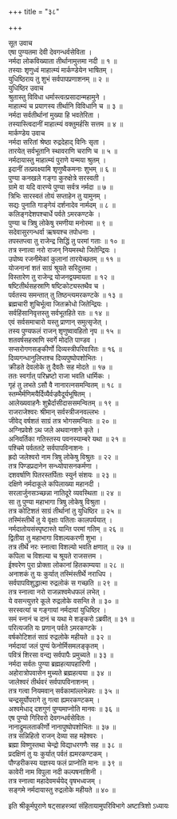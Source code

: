 +++
title = "३८"

+++

सूत उवाच  
एषा पुण्यतमा देवी देवगन्धर्वसेविता ।  
नर्मदा लोकविख्याता तीर्थानामुत्तमा नदी ॥ १ ॥  
तस्याः शृणुध्वं माहात्म्यं मार्कण्डेयेन भाषितम् ।  
युधिष्ठिराय तु शुभं सर्वपापप्रणाशनम् ॥ २ ॥  
युधिष्ठिर उवाच  
श्रुतास्तु विविधा धर्मास्त्वत्प्रसादान्महामुने ।  
माहात्म्यं च प्रयागस्य तीर्थानि विविधानि च ॥ ३ ॥  
नर्मदा सर्वतीर्थानां मुख्या हि भवतेरिता ।  
तस्यास्त्विदानीं माहात्म्यं वक्तुमर्हसि सत्तम ॥ ४ ॥  
मार्कण्डेय उवाच  
नर्मदा सरितां श्रेष्ठा रुद्रदेहाद् विनिः सृता ।  
तारयेत् सर्वभूतानि स्थावराणि चराणि च ॥ ५ ॥  
नर्मदायास्तु माहात्म्यं पुराणे यन्मया श्रुतम् ।  
इदानीं तत्प्रवक्ष्यामि शृणुष्वैकमनाः शुभम् ॥ ६ ॥  
पुण्या कनखले गङ्गा कुरुक्षेत्रे सरस्वती ।  
ग्रामे वा यदि वारण्ये पुण्या सर्वत्र नर्मदा ॥ ७ ॥  
त्रिभिः सारस्वतं तोयं सप्ताहेन तु यामुनम् ।  
सद्यः पुनाति गाङ्गेयं दर्शनादेव नार्मदम् ॥ ८ ॥  
कलिङ्गदेशपश्चार्धे पर्वते ऽमरकण्टके ।  
पुण्या च त्रिषु लोकेषु रमणीया मनोरमा ॥ ९ ॥  
सदेवासुरगन्धर्वा ऋषयश्च तपोधनाः ।  
तपस्तप्त्वा तु राजेन्द्र सिद्धिं तु परमां गताः ॥ १० ॥  
तत्र स्नात्वा नरो राजन् नियमस्थो जितेन्द्रियः ।  
उपोष्य रजनीमेकां कुलानां तारयेच्छतम् ॥ ११ ॥  
योजनानां शतं साग्रं श्रूयते सरिदुत्तमा ।  
विस्तारेण तु राजेन्द्र योजनद्वयमायता ॥ १२ ॥  
षष्टितीर्थसहस्राणि षष्टिकोट्यस्तथैव च ।  
पर्वतस्य समन्तात् तु तिष्ठन्त्यमरकण्टके ॥ १३ ॥  
ब्रह्मचारी शुचिर्भूत्वा जितक्रोधो जितेन्द्रियः ।  
सर्वहिंसानिवृत्तस्तु सर्वभूतहिते रतः ॥ १४ ॥  
एवं सर्वसमाचारो यस्तु प्राणान् समुत्सृजेत् ।  
तस्य पुण्यफलं राजन् शृणुष्वावहितो नृप ॥ १५ ॥  
शतवर्षसहस्राणि स्वर्गे मोदति पाण्डव ।  
सप्सरोगणसङ्कीर्णो दिव्यस्त्रीपरिवारितः ॥ १६ ॥  
दिव्यगन्धानुलिप्तश्च दिव्यपुष्पोपशोभितः ।  
क्रीडते देवलोके तु दैवतैः सह मोदते ॥ १७ ॥  
ततः स्वर्गात् परिभ्रष्टो राजा भवति धार्मिकः ।  
गृहं तु लभते ऽसौ वै नानारत्नसमन्वितम् ॥ १८ ॥  
स्तम्भैर्मणिमयैर्दिव्यैर्वज्रवैदूर्यभूषितम् ।  
आलेख्यवाहनैः शुभ्रैर्दासीदाससमन्वितम् ॥ १९ ॥  
राजराजेश्वरः श्रीमान् सर्वस्त्रीजनवल्लभः ।  
जीवेद् वर्षशतं साग्रं तत्र भोगसमन्वितः ॥ २० ॥  
अग्निप्रवेशे ऽथ जले अथवानशने कृते ।  
अनिवर्तिका गतिस्तस्य पवनस्याम्बरे यथा ॥ २१ ॥  
पश्चिमे पर्वततटे सर्वपापविनाशनः ।  
ह्रदो जलेश्वरो नाम त्रिषु लोकेषु विश्रुतः ॥ २२ ॥  
तत्र पिण्डप्रदानेन सन्ध्योपासनकर्मणा ।  
दशवर्षाणि पितरस्तर्पिताः स्युर्न संशयः ॥ २३ ॥  
दक्षिणे नर्मदाकूले कपिलाख्या महानदी ।  
सरलार्जुनसञ्च्छन्ना नातिदूरे व्यवस्थिता ॥ २४ ॥  
सा तु पुण्या महाभागा त्रिषु लोकेषु विश्रुता ।  
तत्र कोटिशतं साग्रं तीर्थानां तु युधिष्ठिर ॥ २५ ॥  
तस्मिंस्तीर्थे तु ये वृक्षाः पतिताः कालपर्ययात् ।  
नर्मदातोयसंस्पृष्टास्ते यान्ति परमां गतिम् ॥ २६ ॥  
द्वितीया तु महाभागा विशल्यकरणी शुभा ।  
तत्र तीर्थे नरः स्नात्वा विशल्यो भवति क्षणात् ॥ २७ ॥  
कपिला च विशल्या च श्रूयते राजसत्तम ।  
ईश्वरेण पुरा प्रोक्ता लोकानां हितकाम्यया ॥ २८ ॥  
अनाशकं तु यः कुर्यात् तस्मिंस्तीर्थे नराधिप ।  
सर्वपापविशुद्धात्मा रुद्रलोकं स गच्छति ॥ २९ ॥  
तत्र स्नात्वा नरो राजन्नश्वमेधफलं लभेत् ।  
ये वसन्त्युत्तरे कूले रुद्रलोके वसन्ति ते ॥ ३० ॥  
सरस्वत्यां च गङ्गायां नर्मदायां युधिष्ठिर ।  
समं स्नानं च दानं च यथा मे शङ्करो ऽब्रवीत् ॥ ३१ ॥  
परित्यजति यः प्रणान् पर्वते ऽमरकण्टके ।  
वर्षकोटिशतं साग्रं रुद्रलोके महीयते ॥ ३२ ॥  
नर्मदायां जलं पुण्यं फेनोर्मिसमलङ्कृतम् ।  
पवित्रं शिरसा वन्द्य सर्वपापैः प्रमुच्यते ॥ ३३ ॥  
नर्मदा सर्वतः पुण्या ब्रह्महत्यापहारिणी ।  
अहोरात्रोपवासेन मुच्यते ब्रह्महत्यया ॥ ३४ ॥  
जालेश्वरं तीर्थवरं सर्वपापविनाशनम् ।  
तत्र गत्वा नियमवान् सर्वकामांल्लभेन्नरः ॥ ३५ ॥  
चन्द्रसूर्योपरागे तु गत्वा ह्यमरकण्टकम् ।  
अश्वमेधाद् दशगुणं पुण्यमाप्नोति मानवः ॥ ३६ ॥  
एष पुण्यो गिरिवरो देवगन्धर्वसेवितः ।  
नानाद्रुमलताकीर्णो नानापुष्पोपशोभितः ॥ ३७ ॥  
तत्र सन्निहितो राजन् देव्या सह महेश्वरः ।  
ब्रह्मा विष्णुस्तथा चेन्द्रो विद्याधरगणैः सह ॥ ३८ ॥  
प्रदक्षिणं तु यः कुर्यात् पर्वतं ह्यमरकण्टकम् ।  
पौण्डरीकस्य यज्ञस्य फलं प्राप्नोति मानः ॥ ३९ ॥  
कावेरी नाम विपुला नदी कल्पषनाशिनी ।  
तत्र स्नात्वा महादेवमर्चयेद् वृषभध्वजम् ।  
सङ्गमे नर्मदायास्तु रुद्रलोके महीयते ॥ ४० ॥  
    
इति श्रीकूर्मपुराणे षट्साहस्त्र्यां संहितायामुपरिविभागे अष्टात्रिशो ऽध्यायः
